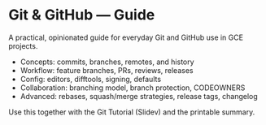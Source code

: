 # Git & GitHub — Guide

A practical, opinionated guide for everyday Git and GitHub use in GCE projects.

- Concepts: commits, branches, remotes, and history
- Workflow: feature branches, PRs, reviews, releases
- Config: editors, difftools, signing, defaults
- Collaboration: branching model, branch protection, CODEOWNERS
- Advanced: rebases, squash/merge strategies, release tags, changelog

Use this together with the Git Tutorial (Slidev) and the printable summary.
